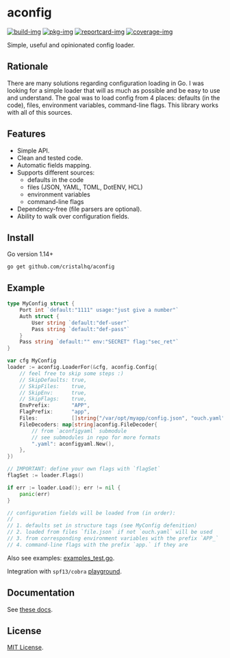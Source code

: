 # aconfig

[![build-img]][build-url]
[![pkg-img]][pkg-url]
[![reportcard-img]][reportcard-url]
[![coverage-img]][coverage-url]

Simple, useful and opinionated config loader.

## Rationale

There are many solutions regarding configuration loading in Go. I was looking for a simple loader that will as much as possible and be easy to use and understand. The goal was to load config from 4 places: defaults (in the code), files, environment variables, command-line flags. This library works with all of this sources.

## Features

* Simple API.
* Clean and tested code.
* Automatic fields mapping.
* Supports different sources:
  * defaults in the code
  * files (JSON, YAML, TOML, DotENV, HCL)
  * environment variables
  * command-line flags
* Dependency-free (file parsers are optional).
* Ability to walk over configuration fields.

## Install

Go version 1.14+

```
go get github.com/cristalhq/aconfig
```

## Example

```go
type MyConfig struct {
	Port int `default:"1111" usage:"just give a number"`
	Auth struct {
		User string `default:"def-user"`
		Pass string `default:"def-pass"`
	}
	Pass string `default:"" env:"SECRET" flag:"sec_ret"`
}

var cfg MyConfig
loader := aconfig.LoaderFor(&cfg, aconfig.Config{
	// feel free to skip some steps :)
	// SkipDefaults: true,
	// SkipFiles:    true,
	// SkipEnv:      true,
	// SkipFlags:    true,
	EnvPrefix:       "APP",
	FlagPrefix:      "app",
	Files:           []string{"/var/opt/myapp/config.json", "ouch.yaml"},
	FileDecoders: map[string]aconfig.FileDecoder{
		// from `aconfigyaml` submodule
		// see submodules in repo for more formats
		".yaml": aconfigyaml.New(),
	},
})

// IMPORTANT: define your own flags with `flagSet`
flagSet := loader.Flags()

if err := loader.Load(); err != nil {
	panic(err)
}

// configuration fields will be loaded from (in order):
//
// 1. defaults set in structure tags (see MyConfig defenition)
// 2. loaded from files `file.json` if not `ouch.yaml` will be used
// 3. from corresponding environment variables with the prefix `APP_`
// 4. command-line flags with the prefix `app.` if they are 
```

Also see examples: [examples_test.go](https://github.com/cristalhq/aconfig/blob/master/example_test.go).

Integration with `spf13/cobra` [playground](https://play.golang.org/p/OsCR8qTCN0H).

## Documentation

See [these docs][pkg-url].

## License

[MIT License](LICENSE).

[build-img]: https://github.com/cristalhq/aconfig/workflows/build/badge.svg
[build-url]: https://github.com/cristalhq/aconfig/actions
[pkg-img]: https://pkg.go.dev/badge/cristalhq/aconfig
[pkg-url]: https://pkg.go.dev/github.com/cristalhq/aconfig
[reportcard-img]: https://goreportcard.com/badge/cristalhq/aconfig
[reportcard-url]: https://goreportcard.com/report/cristalhq/aconfig
[coverage-img]: https://codecov.io/gh/cristalhq/aconfig/branch/master/graph/badge.svg
[coverage-url]: https://codecov.io/gh/cristalhq/aconfig
